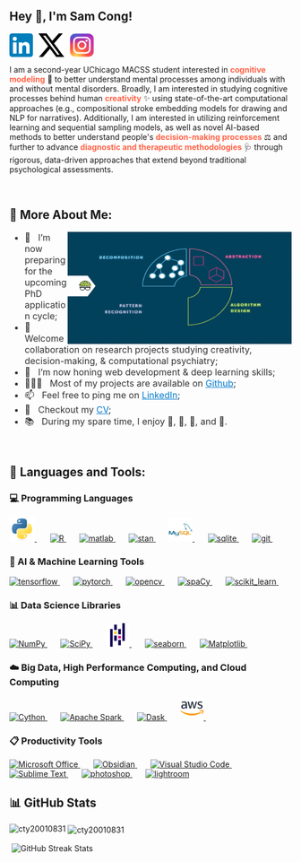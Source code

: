 ## Hey 👋, I'm Sam Cong!

<!-- Social Icons with Styling -->
<a href='https://www.linkedin.com/in/tianyue-cong-94969921b/'><img align='left' alt="linkedin" src="assets/icons/linkedin.svg" height="42px" style="margin-right: 10px;"/></a>
<a href='https://x.com/congtianyue1'><img align='left' alt="twitter" src="assets/icons/x.svg" height="42px" style="margin-right: 10px;"/></a>
<a href="https://instagram.com/congtianyue" target="blank"><img align="center" src="assets/icons/ins.svg" alt="instagram" height="42px" style="margin-right: 10px;"/></a>

<!-- Introduction Paragraph -->
  I am a second-year UChicago MACSS student interested in <b style="color:#FF6347;">cognitive modeling</b> 🧠 to better understand mental processes among individuals with and without mental disorders. Broadly, I am interested in studying cognitive processes behind human <b style="color:#FF6347;">creativity</b> ✨ using state-of-the-art computational approaches (e.g., compositional stroke embedding models for drawing and NLP for narratives). Additionally, I am interested in utilizing reinforcement learning and sequential sampling models, as well as novel AI-based methods to better understand people's <b style="color:#FF6347;">decision-making processes</b> ⚖️ and further to advance <b style="color:#FF6347;">diagnostic and therapeutic methodologies</b> 🩺 through rigorous, data-driven approaches that extend beyond traditional psychological assessments.

<br>

## 🧐 More About Me:
<img align="right" alt="GIF" src="assets/icons/computational_thinking.gif" height="200px" width="400px"/>
<ul style="font-size: 16px; color: #333;">
  <li>💪 &nbsp; I’m now preparing for the upcoming PhD application cycle;</li>
  <li>🤝 &nbsp; Welcome collaboration on research projects studying creativity, decision-making, & computational psychiatry;</li>
  <li>🌱 &nbsp; I’m now honing web development & deep learning skills;</li>
  <li>👨🏻‍💻 &nbsp; Most of my projects are available on <a href="https://github.com/cty20010831?tab=repositories" style="color: #007acc;">Github</a>;</li>
  <li>📫 &nbsp; Feel free to ping me on <a href="https://www.linkedin.com/in/tianyue-cong-94969921b/" style="color: #007acc;">LinkedIn</a>;</li>
  <li>📝 &nbsp; Checkout my <a href="assets/CV.pdf" style="color: #007acc;">CV</a>;</li>
  <li>📚 &nbsp; During my spare time, I enjoy 🎱, 🏀, 🥾, and 📸.</li>
</ul>

<br>

## 🔨 Languages and Tools:

<!-- Programming Languages -->
### 💻 Programming Languages
<a href="https://www.python.org" target="_blank" rel="noreferrer">
  <img src="https://raw.githubusercontent.com/devicons/devicon/master/icons/python/python-original.svg" alt="python" height="45px"/>
</a>&nbsp;&nbsp;&nbsp;&nbsp;&nbsp;
<a href="https://www.r-project.org/" target="_blank" rel="noreferrer">
  <img src="https://upload.wikimedia.org/wikipedia/commons/1/1b/R_logo.svg" alt="R" height="42px"/>
</a>&nbsp;&nbsp;&nbsp;&nbsp;&nbsp;
<a href="https://www.mathworks.com/" target="_blank" rel="noreferrer">
  <img src="https://upload.wikimedia.org/wikipedia/commons/2/21/Matlab_Logo.png" alt="matlab" height="42px"/>
</a>&nbsp;&nbsp;&nbsp;&nbsp;&nbsp;
<a href="https://mc-stan.org/" target="_blank" rel="noreferrer">
  <img src="https://www.svgrepo.com/show/374097/stan.svg" alt="stan" height="42px"/>
</a>&nbsp;&nbsp;&nbsp;&nbsp;&nbsp;
<a href="https://www.mysql.com/" target="_blank" rel="noreferrer">
  <img src="https://raw.githubusercontent.com/devicons/devicon/master/icons/mysql/mysql-original-wordmark.svg" alt="mysql" height="42px"/>
</a>&nbsp;&nbsp;&nbsp;&nbsp;&nbsp;
<a href="https://www.sqlite.org/" target="_blank" rel="noreferrer">
  <img src="https://www.vectorlogo.zone/logos/sqlite/sqlite-icon.svg" alt="sqlite" height="42px"/>
</a>&nbsp;&nbsp;&nbsp;&nbsp;&nbsp;
<a href="https://git-scm.com/" target="_blank" rel="noreferrer">
  <img src="https://www.vectorlogo.zone/logos/git-scm/git-scm-icon.svg" alt="git" height="42px"/>
</a>&nbsp;&nbsp;&nbsp;&nbsp;&nbsp;

<!-- AI & ML -->
### 🤖 AI & Machine Learning Tools
<a href="https://www.tensorflow.org" target="_blank" rel="noreferrer">
  <img src="https://www.vectorlogo.zone/logos/tensorflow/tensorflow-icon.svg" alt="tensorflow" height="42px"/>
</a>&nbsp;&nbsp;&nbsp;&nbsp;&nbsp;
<a href="https://pytorch.org/" target="_blank" rel="noreferrer">
  <img src="https://www.vectorlogo.zone/logos/pytorch/pytorch-icon.svg" alt="pytorch" height="42px"/>
</a>&nbsp;&nbsp;&nbsp;&nbsp;&nbsp;
<a href="https://opencv.org/" target="_blank" rel="noreferrer">
  <img src="https://www.vectorlogo.zone/logos/opencv/opencv-icon.svg" alt="opencv" height="42px"/>
</a>&nbsp;&nbsp;&nbsp;&nbsp;&nbsp;
<a href="https://spacy.io/" target="_blank" rel="noreferrer">
  <img src="https://upload.wikimedia.org/wikipedia/commons/8/88/SpaCy_logo.svg" alt="spaCy" height="42px"/>
</a>&nbsp;&nbsp;&nbsp;&nbsp;&nbsp;
<a href="https://scikit-learn.org/" target="_blank" rel="noreferrer">
  <img src="https://upload.wikimedia.org/wikipedia/commons/0/05/Scikit_learn_logo_small.svg" alt="scikit_learn" height="42px"/>
</a>&nbsp;&nbsp;&nbsp;&nbsp;&nbsp;

<!-- Data Science -->
### 📊 Data Science Libraries
<a href="https://numpy.org/" target="_blank" rel="noreferrer">
  <img src="https://upload.wikimedia.org/wikipedia/commons/3/31/NumPy_logo_2020.svg" alt="NumPy" height="42px"/>
</a>&nbsp;&nbsp;&nbsp;&nbsp;&nbsp;
<a href="https://scipy.org/" target="_blank" rel="noreferrer">
  <img src="https://upload.wikimedia.org/wikipedia/commons/b/b2/SCIPY_2.svg" alt="SciPy" height="42px"/>
</a>&nbsp;&nbsp;&nbsp;&nbsp;&nbsp;
<a href="https://pandas.pydata.org/" target="_blank" rel="noreferrer">
  <img src="https://raw.githubusercontent.com/devicons/devicon/2ae2a900d2f041da66e950e4d48052658d850630/icons/pandas/pandas-original.svg" alt="pandas" height="42px"/>
</a>&nbsp;&nbsp;&nbsp;&nbsp;&nbsp;
<a href="https://seaborn.pydata.org/" target="_blank" rel="noreferrer">
  <img src="https://seaborn.pydata.org/_images/logo-mark-lightbg.svg" alt="seaborn" height="42px"/>
</a>&nbsp;&nbsp;&nbsp;&nbsp;&nbsp;
<a href="https://matplotlib.org/" target="_blank" rel="noreferrer">
  <img src="https://upload.wikimedia.org/wikipedia/commons/8/84/Matplotlib_icon.svg" alt="Matplotlib" height="42px"/>
</a>&nbsp;&nbsp;&nbsp;&nbsp;&nbsp;

<!-- Big Data, High Performance Computing, and Cloud Computing -->
### ☁️ Big Data, High Performance Computing, and Cloud Computing
<a href="https://cython.org/" target="_blank" rel="noreferrer">
  <img src="https://cython.org/logo/cython-logo.svg" alt="Cython" height="42px"/>
</a>&nbsp;&nbsp;&nbsp;&nbsp;&nbsp;
<a href="https://spark.apache.org/" target="_blank" rel="noreferrer">
  <img src="https://upload.wikimedia.org/wikipedia/commons/f/f3/Apache_Spark_logo.svg" alt="Apache Spark" height="42px"/>
</a>&nbsp;&nbsp;&nbsp;&nbsp;&nbsp;
<a href="https://dask.org/" target="_blank" rel="noreferrer">
  <img src="https://docs.dask.org/en/latest/_images/dask_horizontal.svg" alt="Dask" height="42px"/>
</a>&nbsp;&nbsp;&nbsp;&nbsp;&nbsp;
<a href="https://aws.amazon.com" target="_blank" rel="noreferrer">
  <img src="https://raw.githubusercontent.com/devicons/devicon/master/icons/amazonwebservices/amazonwebservices-original-wordmark.svg" alt="aws" height="42px"/>
</a>&nbsp;&nbsp;&nbsp;&nbsp;&nbsp;

<!-- Productivity -->
### 📋 Productivity Tools
<a href="https://www.office.com/" target="_blank" rel="noreferrer">
  <img src="https://cdn.worldvectorlogo.com/logos/office-2.svg" alt="Microsoft Office" height="42px"/>
</a>&nbsp;&nbsp;&nbsp;&nbsp;&nbsp;
<a href="https://obsidian.md/" target="_blank" rel="noreferrer">
  <img src="https://upload.wikimedia.org/wikipedia/commons/1/10/2023_Obsidian_logo.svg" alt="Obsidian" height="42px"/>
</a>&nbsp;&nbsp;&nbsp;&nbsp;&nbsp;
<a href="https://code.visualstudio.com/" target="_blank" rel="noreferrer">
  <img src="https://upload.wikimedia.org/wikipedia/commons/9/9a/Visual_Studio_Code_1.35_icon.svg" alt="Visual Studio Code" height="42px"/>
</a>&nbsp;&nbsp;&nbsp;&nbsp;&nbsp;
<a href="https://www.sublimetext.com/" target="_blank" rel="noreferrer">
  <img src="https://upload.wikimedia.org/wikipedia/en/d/d2/Sublime_Text_3_logo.png" alt="Sublime Text" height="42px"/>
</a>&nbsp;&nbsp;&nbsp;&nbsp;&nbsp;
<a href="https://www.photoshop.com/en" target="_blank" rel="noreferrer">
  <img src="https://upload.wikimedia.org/wikipedia/commons/a/af/Adobe_Photoshop_CC_icon.svg" alt="photoshop" height="42px"/>
</a>&nbsp;&nbsp;&nbsp;&nbsp;&nbsp;
<a href="https://www.adobe.com/products/photoshop-lightroom.html" target="_blank" rel="noreferrer">
  <img src="https://upload.wikimedia.org/wikipedia/commons/b/b6/Adobe_Photoshop_Lightroom_CC_logo.svg" alt="lightroom" height="42px"/>
</a>



<br>

## 📊 GitHub Stats

<!-- Top Languages -->
<p><img align="left" src="https://github-readme-stats.vercel.app/api/top-langs?username=cty20010831&show_icons=true&locale=en&layout=compact&theme=tokyonight" alt="cty20010831" /></p>

<!-- GitHub Stats -->
<p>&nbsp;<img align="center" src="https://github-readme-stats.vercel.app/api?username=cty20010831&show_icons=true&locale=en&hide_rank=true&include_all_commits=true&theme=tokyonight" alt="cty20010831" /></p>

<!-- GitHub Streak -->
<p>&nbsp;<img align="center" src="https://streak-stats.demolab.com?user=cty20010831&theme=tokyonight&hide_border=true" alt="GitHub Streak Stats" /></p>
